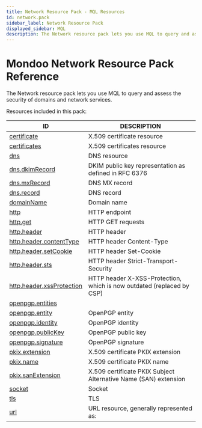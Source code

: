 ```yaml
---
title: Network Resource Pack - MQL Resources
id: network.pack
sidebar_label: Network Resource Pack
displayed_sidebar: MQL
description: The Network resource pack lets you use MQL to query and assess the security of domains and network services.
---
```


# Mondoo Network Resource Pack Reference

The Network resource pack lets you use MQL to query and assess the security of domains and network services.

Resources included in this pack:

| ID                                                        | DESCRIPTION                                                           |
| --------------------------------------------------------- | --------------------------------------------------------------------- |
| [certificate](certificate.md)                             | X.509 certificate resource                                            |
| [certificates](certificates.md)                           | X.509 certificates resource                                           |
| [dns](dns.md)                                             | DNS resource                                                          |
| [dns.dkimRecord](dns.dkimrecord.md)                       | DKIM public key representation as defined in RFC 6376                 |
| [dns.mxRecord](dns.mxrecord.md)                           | DNS MX record                                                         |
| [dns.record](dns.record.md)                               | DNS record                                                            |
| [domainName](domainname.md)                               | Domain name                                                           |
| [http](http.md)                                           | HTTP endpoint                                                         |
| [http.get](http.get.md)                                   | HTTP GET requests                                                     |
| [http.header](http.header.md)                             | HTTP header                                                           |
| [http.header.contentType](http.header.contenttype.md)     | HTTP header Content-Type                                              |
| [http.header.setCookie](http.header.setcookie.md)         | HTTP header Set-Cookie                                                |
| [http.header.sts](http.header.sts.md)                     | HTTP header Strict-Transport-Security                                 |
| [http.header.xssProtection](http.header.xssprotection.md) | HTTP header X-XSS-Protection, which is now outdated (replaced by CSP) |
| [openpgp.entities](openpgp.entities.md)                   |                                                                       |
| [openpgp.entity](openpgp.entity.md)                       | OpenPGP entity                                                        |
| [openpgp.identity](openpgp.identity.md)                   | OpenPGP identity                                                      |
| [openpgp.publicKey](openpgp.publickey.md)                 | OpenPGP public key                                                    |
| [openpgp.signature](openpgp.signature.md)                 | OpenPGP signature                                                     |
| [pkix.extension](pkix.extension.md)                       | X.509 certificate PKIX extension                                      |
| [pkix.name](pkix.name.md)                                 | X.509 certificate PKIX name                                           |
| [pkix.sanExtension](pkix.sanextension.md)                 | X.509 certificate PKIX Subject Alternative Name (SAN) extension       |
| [socket](socket.md)                                       | Socket                                                                |
| [tls](tls.md)                                             | TLS                                                                   |
| [url](url.md)                                             | URL resource, generally represented as:                               |
